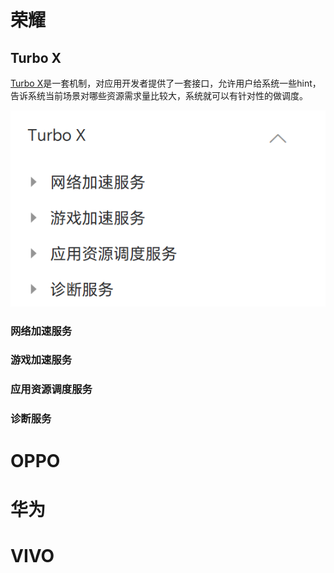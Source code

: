 # 荣耀

## Turbo X

[Turbo X](https://developer.honor.com/cn/docs/11024/guides/introduction)是一套机制，对应用开发者提供了一套接口，允许用户给系统一些hint，告诉系统当前场景对哪些资源需求量比较大，系统就可以有针对性的做调度。

![](assets/Pasted%20image%2020250225211423.png)
 
### 网络加速服务
 
### 游戏加速服务

### 应用资源调度服务

### 诊断服务




# OPPO

# 华为

# VIVO


